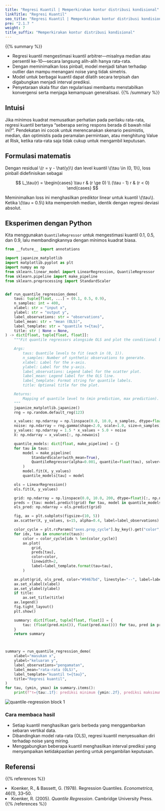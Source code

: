 ```yaml
---
title: "Regresi Kuantil | Memperkirakan kontur distribusi kondisional"
linkTitle: "Regresi Kuantil"
seo_title: "Regresi Kuantil | Memperkirakan kontur distribusi kondisional"
pre: "2.1.7 "
weight: 7
title_suffix: "Memperkirakan kontur distribusi kondisional"
---
```


{{% summary %}}
- Regresi kuantil mengestimasi kuantil arbitrer—misalnya median atau persentil ke-10—secara langsung alih-alih hanya rata-rata.
- Dengan meminimalkan loss pinball, model menjadi tahan terhadap outlier dan mampu menangani noise yang tidak simetris.
- Model untuk berbagai kuantil dapat dilatih secara terpisah dan digabungkan menjadi interval prediksi.
- Penyetaraan skala fitur dan regularisasi membantu menstabilkan konvergensi serta menjaga kemampuan generalisasi.
{{% /summary %}}

## Intuisi
Jika mínimos kuadrat memusatkan perhatian pada perilaku rata-rata, regresi kuantil bertanya “seberapa sering respons berada di bawah nilai ini?”. Pendekatan ini cocok untuk merencanakan skenario pesimistis, median, dan optimistis pada peramalan permintaan, atau menghitung Value at Risk, ketika rata-rata saja tidak cukup untuk mengambil keputusan.

## Formulasi matematis
Dengan residual \\(r = y - \hat{y}\\) dan level kuantil \\(\tau \in (0, 1)\\), loss pinball didefinisikan sebagai

$$
L_\tau(r) =
\begin{cases}
\tau r & (r \ge 0) \\
(\tau - 1) r & (r < 0)
\end{cases}
$$

Meminimalkan loss ini menghasilkan prediktor linear untuk kuantil \\(\tau\\). Ketika \\(\tau = 0.5\\) kita memperoleh median, identik dengan regresi deviasi absolut.

## Eksperimen dengan Python
Kita menggunakan `QuantileRegressor` untuk mengestimasi kuantil 0.1, 0.5, dan 0.9, lalu membandingkannya dengan mínimos kuadrat biasa.

```python
from __future__ import annotations

import japanize_matplotlib
import matplotlib.pyplot as plt
import numpy as np
from sklearn.linear_model import LinearRegression, QuantileRegressor
from sklearn.pipeline import make_pipeline
from sklearn.preprocessing import StandardScaler


def run_quantile_regression_demo(
    taus: tuple[float, ...] = (0.1, 0.5, 0.9),
    n_samples: int = 400,
    xlabel: str = "input x",
    ylabel: str = "output y",
    label_observations: str = "observations",
    label_mean: str = "mean (OLS)",
    label_template: str = "quantile τ={tau}",
    title: str | None = None,
) -> dict[float, tuple[float, float]]:
    """Fit quantile regressors alongside OLS and plot the conditional bands.

    Args:
        taus: Quantile levels to fit (each in (0, 1)).
        n_samples: Number of synthetic observations to generate.
        xlabel: Label for the x-axis.
        ylabel: Label for the y-axis.
        label_observations: Legend label for the scatter plot.
        label_mean: Legend label for the OLS line.
        label_template: Format string for quantile labels.
        title: Optional title for the plot.

    Returns:
        Mapping of quantile level to (min prediction, max prediction).
    """
    japanize_matplotlib.japanize()
    rng = np.random.default_rng(123)

    x_values: np.ndarray = np.linspace(0.0, 10.0, n_samples, dtype=float)
    noise: np.ndarray = rng.gamma(shape=2.0, scale=1.0, size=n_samples) - 2.0
    y_values: np.ndarray = 1.5 * x_values + 5.0 + noise
    X: np.ndarray = x_values[:, np.newaxis]

    quantile_models: dict[float, make_pipeline] = {}
    for tau in taus:
        model = make_pipeline(
            StandardScaler(with_mean=True),
            QuantileRegressor(alpha=0.001, quantile=float(tau), solver="highs"),
        )
        model.fit(X, y_values)
        quantile_models[tau] = model

    ols = LinearRegression()
    ols.fit(X, y_values)

    grid: np.ndarray = np.linspace(0.0, 10.0, 200, dtype=float)[:, np.newaxis]
    preds = {tau: model.predict(grid) for tau, model in quantile_models.items()}
    ols_pred: np.ndarray = ols.predict(grid)

    fig, ax = plt.subplots(figsize=(10, 5))
    ax.scatter(X, y_values, s=15, alpha=0.4, label=label_observations)

    color_cycle = plt.rcParams["axes.prop_cycle"].by_key().get("color", ["#1f77b4", "#ff7f0e", "#2ca02c"])
    for idx, tau in enumerate(taus):
        color = color_cycle[idx % len(color_cycle)]
        ax.plot(
            grid,
            preds[tau],
            color=color,
            linewidth=2,
            label=label_template.format(tau=tau),
        )

    ax.plot(grid, ols_pred, color="#9467bd", linestyle="--", label=label_mean)
    ax.set_xlabel(xlabel)
    ax.set_ylabel(ylabel)
    if title:
        ax.set_title(title)
    ax.legend()
    fig.tight_layout()
    plt.show()

    summary: dict[float, tuple[float, float]] = {
        tau: (float(pred.min()), float(pred.max())) for tau, pred in preds.items()
    }
    return summary



summary = run_quantile_regression_demo(
    xlabel="masukan x",
    ylabel="keluaran y",
    label_observations="pengamatan",
    label_mean="rata-rata (OLS)",
    label_template="kuantil τ={tau}",
    title="Regresi kuantil",
)
for tau, (ymin, ymax) in summary.items():
    print(f"τ={tau:.1f}: prediksi minimum {ymin:.2f}, prediksi maksimum {ymax:.2f}")

```

![quantile-regression block 1](/images/basic/regression/quantile-regression_block01_id.png)

### Cara membaca hasil
- Setiap kuantil menghasilkan garis berbeda yang menggambarkan sebaran vertikal data.
- Dibandingkan model rata-rata (OLS), regresi kuantil menyesuaikan diri terhadap noise yang miring.
- Menggabungkan beberapa kuantil menghasilkan interval prediksi yang menyampaikan ketidakpastian penting untuk pengambilan keputusan.

## Referensi
{{% references %}}
<li>Koenker, R., &amp; Bassett, G. (1978). Regression Quantiles. <i>Econometrica</i>, 46(1), 33–50.</li>
<li>Koenker, R. (2005). <i>Quantile Regression</i>. Cambridge University Press.</li>
{{% /references %}}
